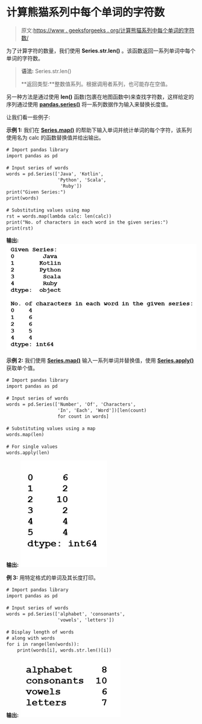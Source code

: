 # 计算熊猫系列中每个单词的字符数

> 原文:[https://www . geeksforgeeks . org/计算熊猫系列中每个单词的字符数/](https://www.geeksforgeeks.org/calculate-the-number-of-characters-in-each-word-in-a-pandas-series/)

为了计算字符的数量，我们使用 **Series.str.len()** 。该函数返回一系列单词中每个单词的字符数。

> **语法:** Series.str.len()
> 
> **返回类型:**整数值系列。根据调用者系列，也可能存在空值。

另一种方法是通过使用 **len()** 函数(包裹在地图函数中)来查找字符数，这样给定的序列通过使用 **[pandas.series()](https://www.geeksforgeeks.org/python-pandas-series/)** 将一系列数据作为输入来替换长度值。

让我们看一些例子:

**示例 1:** 我们在 **[Series.map()](https://www.geeksforgeeks.org/python-pandas-map/)** 的帮助下输入单词并统计单词的每个字符，该系列使用名为 calc 的函数替换值并给出输出。

```
# Import pandas library
import pandas as pd

# Input series of words
words = pd.Series(['Java', 'Kotlin',
                   'Python', 'Scala',
                    'Ruby'])
print("Given Series:")
print(words)

# Substituting values using map
rst = words.map(lambda calc: len(calc))
print("No. of characters in each word in the given series:")
print(rst)
```

**输出:**
![length of words in series](img/4ff94f52f763665c60ac132b1196bdb2.png)

**示例 2:** 我们使用 **[Series.map()](https://www.geeksforgeeks.org/python-pandas-map/)** 输入一系列单词并替换值，使用 **[Series.apply()](https://www.geeksforgeeks.org/python-pandas-series-apply/)** 获取单个值。

```
# Import pandas library
import pandas as pd

# Input series of words
words = pd.Series(['Number', 'Of', 'Characters',
                   'In', 'Each', 'Word'])[len(count)
                   for count in words]

# Substituting values using a map
words.map(len)

# For single values
words.apply(len)
```

**输出:**
![length of words in series-2](img/0698044e469744557e064a4ad1be7968.png)

**例 3:** 用特定格式的单词及其长度打印。

```
# Import pandas library
import pandas as pd

# Input series of words
words = pd.Series(['alphabet', 'consonants', 
                   'vowels', 'letters'])

# Display length of words
# along with words
for i in range(len(words)):
    print(words[i], words.str.len()[i])     
```

**输出:**
![length of words in series-4](img/6dc4cb2b7f16020a105cc8d0034f9eee.png)